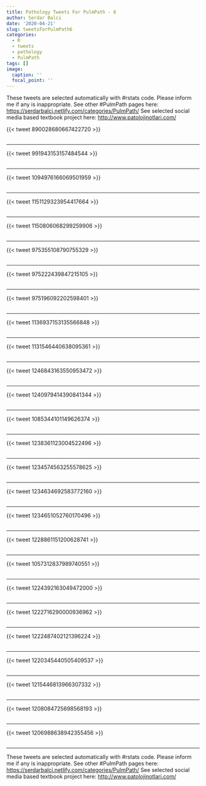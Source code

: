 ```yaml
---
title: Pathology Tweets For PulmPath - 6
author: Serdar Balci
date: '2020-04-21'
slug: tweetsForPulmPath6
categories:
  - R
  - tweets
  - pathology
  - PulmPath
tags: []
image:
  caption: ''
  focal_point: ''
---
```



These tweets are selected automatically with #rstats code. Please inform me if any is inappropriate.
See other #PulmPath pages here: https://serdarbalci.netlify.com/categories/PulmPath/ 
See selected social media based textbook project here: http://www.patolojinotlari.com/

{{< tweet 890028680667422720 >}}
<br>
<br>
<hr>
{{< tweet 991943153157484544 >}}
<br>
<br>
<hr>
{{< tweet 1094976166069501959 >}}
<br>
<br>
<hr>
{{< tweet 1151129323954417664 >}}
<br>
<br>
<hr>
{{< tweet 1150806068299259906 >}}
<br>
<br>
<hr>
{{< tweet 975355108790755329 >}}
<br>
<br>
<hr>
{{< tweet 975222439847215105 >}}
<br>
<br>
<hr>
{{< tweet 975196092202598401 >}}
<br>
<br>
<hr>
{{< tweet 1136937153135566848 >}}
<br>
<br>
<hr>
{{< tweet 1131546440638095361 >}}
<br>
<br>
<hr>
{{< tweet 1246843163550953472 >}}
<br>
<br>
<hr>
{{< tweet 1240979414390841344 >}}
<br>
<br>
<hr>
{{< tweet 1085344101149626374 >}}
<br>
<br>
<hr>
{{< tweet 1238361123004522496 >}}
<br>
<br>
<hr>
{{< tweet 1234574563255578625 >}}
<br>
<br>
<hr>
{{< tweet 1234634692583772160 >}}
<br>
<br>
<hr>
{{< tweet 1234651052760170496 >}}
<br>
<br>
<hr>
{{< tweet 1228861151200628741 >}}
<br>
<br>
<hr>
{{< tweet 1057312837989740551 >}}
<br>
<br>
<hr>
{{< tweet 1224392163049472000 >}}
<br>
<br>
<hr>
{{< tweet 1222716290000936962 >}}
<br>
<br>
<hr>
{{< tweet 1222487402121396224 >}}
<br>
<br>
<hr>
{{< tweet 1220345440505409537 >}}
<br>
<br>
<hr>
{{< tweet 1215446813966307332 >}}
<br>
<br>
<hr>
{{< tweet 1208084725698568193 >}}
<br>
<br>
<hr>
{{< tweet 1206988638942355456 >}}
<br>
<br>
<hr>


These tweets are selected automatically with #rstats code. Please inform me if any is inappropriate.
See other #PulmPath pages here: https://serdarbalci.netlify.com/categories/PulmPath/ 
See selected social media based textbook project here: http://www.patolojinotlari.com/
